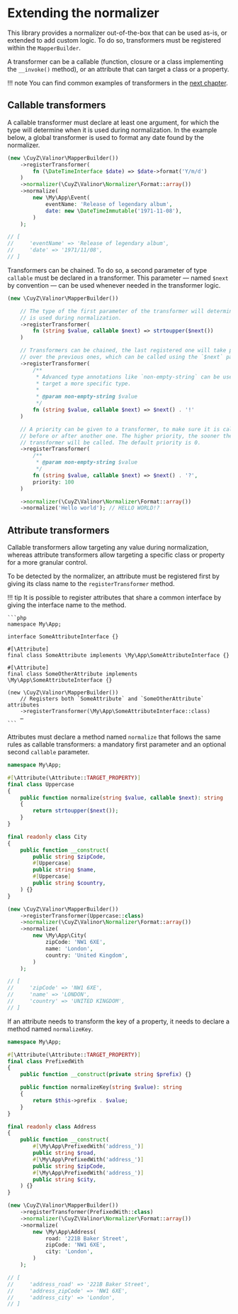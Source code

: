 # Extending the normalizer

This library provides a normalizer out-of-the-box that can be used as-is, or
extended to add custom logic. To do so, transformers must be registered within
the `MapperBuilder`.

A transformer can be a callable (function, closure or a class implementing the
`__invoke()` method), or an attribute that can target a class or a property.

!!! note
    You can find common examples of transformers in the [next
    chapter](common-transformers-examples.md).

## Callable transformers

A callable transformer must declare at least one argument, for which the type
will determine when it is used during normalization. In the example below, a
global transformer is used to format any date found by the normalizer.

```php
(new \CuyZ\Valinor\MapperBuilder())
    ->registerTransformer(
        fn (\DateTimeInterface $date) => $date->format('Y/m/d')
    )
    ->normalizer(\CuyZ\Valinor\Normalizer\Format::array())
    ->normalize(
        new \My\App\Event(
            eventName: 'Release of legendary album',
            date: new \DateTimeImmutable('1971-11-08'),
        )
    );

// [
//     'eventName' => 'Release of legendary album',
//     'date' => '1971/11/08',
// ]
```

Transformers can be chained. To do so, a second parameter of type `callable`
must be declared in a transformer. This parameter — named `$next` by convention
— can be used whenever needed in the transformer logic.

```php
(new \CuyZ\Valinor\MapperBuilder())

    // The type of the first parameter of the transformer will determine when it
    // is used during normalization.
    ->registerTransformer(
        fn (string $value, callable $next) => strtoupper($next())
    )

    // Transformers can be chained, the last registered one will take precedence
    // over the previous ones, which can be called using the `$next` parameter.
    ->registerTransformer(
        /**
         * Advanced type annotations like `non-empty-string` can be used to
         * target a more specific type.
         * 
         * @param non-empty-string $value 
         */
        fn (string $value, callable $next) => $next() . '!'
    )

    // A priority can be given to a transformer, to make sure it is called
    // before or after another one. The higher priority, the sooner the
    // transformer will be called. The default priority is 0.
    ->registerTransformer(
        /**
         * @param non-empty-string $value 
         */
        fn (string $value, callable $next) => $next() . '?',
        priority: 100
    )

    ->normalizer(\CuyZ\Valinor\Normalizer\Format::array())
    ->normalize('Hello world'); // HELLO WORLD!?
```

## Attribute transformers

Callable transformers allow targeting any value during normalization, whereas
attribute transformers allow targeting a specific class or property for a more
granular control.

To be detected by the normalizer, an attribute must be registered first by
giving its class name to the `registerTransformer` method.

!!! tip
    It is possible to register attributes that share a common interface by
    giving the interface name to the method.

    ```php
    namespace My\App;

    interface SomeAttributeInterface {}

    #[\Attribute]
    final class SomeAttribute implements \My\App\SomeAttributeInterface {}

    #[\Attribute]
    final class SomeOtherAttribute implements \My\App\SomeAttributeInterface {}

    (new \CuyZ\Valinor\MapperBuilder())
        // Registers both `SomeAttribute` and `SomeOtherAttribute` attributes
        ->registerTransformer(\My\App\SomeAttributeInterface::class)
        …
    ```

Attributes must declare a method named `normalize` that follows the same rules
as callable transformers: a mandatory first parameter and an optional second
`callable` parameter.

```php
namespace My\App;

#[\Attribute(\Attribute::TARGET_PROPERTY)]
final class Uppercase
{
    public function normalize(string $value, callable $next): string
    {
        return strtoupper($next());
    }
}

final readonly class City
{
    public function __construct(
        public string $zipCode,
        #[Uppercase]
        public string $name,
        #[Uppercase]
        public string $country,
    ) {}
}

(new \CuyZ\Valinor\MapperBuilder())
    ->registerTransformer(Uppercase::class)
    ->normalizer(\CuyZ\Valinor\Normalizer\Format::array())
    ->normalize(
        new \My\App\City(
            zipCode: 'NW1 6XE',
            name: 'London',
            country: 'United Kingdom',
        ) 
    );

// [
//     'zipCode' => 'NW1 6XE',
//     'name' => 'LONDON',
//     'country' => 'UNITED KINGDOM',
// ]
```

If an attribute needs to transform the key of a property, it needs to declare a
method named `normalizeKey`.

```php
namespace My\App;

#[\Attribute(\Attribute::TARGET_PROPERTY)]
final class PrefixedWith
{
    public function __construct(private string $prefix) {}

    public function normalizeKey(string $value): string
    {
        return $this->prefix . $value;
    }
}

final readonly class Address
{
    public function __construct(
        #[\My\App\PrefixedWith('address_')]
        public string $road,
        #[\My\App\PrefixedWith('address_')]
        public string $zipCode,
        #[\My\App\PrefixedWith('address_')]
        public string $city,
    ) {}
}

(new \CuyZ\Valinor\MapperBuilder())
    ->registerTransformer(PrefixedWith::class)
    ->normalizer(\CuyZ\Valinor\Normalizer\Format::array())
    ->normalize(
        new \My\App\Address(
            road: '221B Baker Street',
            zipCode: 'NW1 6XE',
            city: 'London',
        ) 
    );

// [
//     'address_road' => '221B Baker Street',
//     'address_zipCode' => 'NW1 6XE',
//     'address_city' => 'London',
// ]
```

